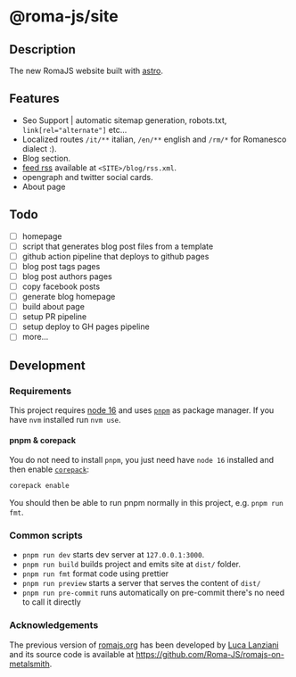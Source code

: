 # @roma-js/site

## Description

The new RomaJS website built with [astro](https://astro.build/).

## Features

- Seo Support | automatic sitemap generation, robots.txt, `link[rel="alternate"]` etc...
- Localized routes `/it/**` italian, `/en/**` english and `/rm/*` for Romanesco dialect :).
- Blog section.
- [feed rss](https://rss.com/blog/how-do-rss-feeds-work/) available at `<SITE>/blog/rss.xml`.
- opengraph and twitter social cards.
- About page

## Todo

- [ ] homepage
- [ ] script that generates blog post files from a template
- [ ] github action pipeline that deploys to github pages
- [ ] blog post tags pages
- [ ] blog post authors pages
- [ ] copy facebook posts
- [ ] generate blog homepage
- [ ] build about page
- [ ] setup PR pipeline
- [ ] setup deploy to GH pages pipeline
- [ ] more...

## Development

### Requirements

This project requires [node 16](https://nodejs.org/en/) and uses [`pnpm`](https://pnpm.io/) as package manager.
If you have `nvm` installed run `nvm use`.

#### pnpm & corepack

You do not need to install `pnpm`, you just need have `node 16` installed and then enable [`corepack`](https://nodejs.org/api/corepack.html):

```bash
corepack enable
```

You should then be able to run pnpm normally in this project, e.g. `pnpm run fmt`.

### Common scripts

- `pnpm run dev` starts dev server at `127.0.0.1:3000`.
- `pnpm run build` builds project and emits site at `dist/` folder.
- `pnpm run fmt` format code using prettier
- `pnpm run preview` starts a server that serves the content of `dist/`
- `pnpm run pre-commit` runs automatically on pre-commit there's no need to call it directly

### Acknowledgements

The previous version of [romajs.org](https://romajs.org/) has been developed by [Luca Lanziani](https://github.com/LucaLanziani) and its source code is available at https://github.com/Roma-JS/romajs-on-metalsmith.
